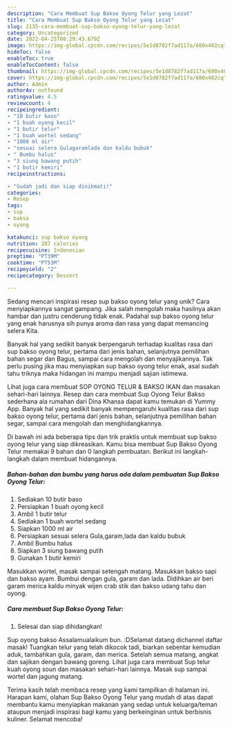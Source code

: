 ```yaml
---
description: "Cara Membuat Sup Bakso Oyong Telur yang Lezat"
title: "Cara Membuat Sup Bakso Oyong Telur yang Lezat"
slug: 2135-cara-membuat-sup-bakso-oyong-telur-yang-lezat
category: Uncategorized
date: 2022-04-25T08:29:43.679Z
image: https://img-global.cpcdn.com/recipes/5e1d8782f7ad117a/680x482cq70/sup-bakso-oyong-telur-foto-resep-utama.jpg
hideToc: false
enableToc: true
enableTocContent: false
thumbnail: https://img-global.cpcdn.com/recipes/5e1d8782f7ad117a/680x482cq70/sup-bakso-oyong-telur-foto-resep-utama.jpg
cover: https://img-global.cpcdn.com/recipes/5e1d8782f7ad117a/680x482cq70/sup-bakso-oyong-telur-foto-resep-utama.jpg
author: Admin
authorAv: notfound
ratingvalue: 4.5
reviewcount: 4
recipeingredient:
- "10 butir baso"
- "1 buah oyong kecil"
- "1 butir telur"
- "1 buah wortel sedang"
- "1000 ml air"
- "sesuai selera Gulagaramlada dan kaldu bubuk"
- " Bumbu halus"
- "3 siung bawang putih"
- "1 butir kemiri"
recipeinstructions:

- "Sudah jadi dan siap dinikmati!"
categories:
- Resep
tags:
- sup
- bakso
- oyong

katakunci: sup bakso oyong 
nutrition: 207 calories
recipecuisine: Indonesian
preptime: "PT39M"
cooktime: "PT53M"
recipeyield: "2"
recipecategory: Dessert

---
```





Sedang mencari inspirasi resep sup bakso oyong telur yang unik? Cara menyiapkannya sangat gampang. Jika salah mengolah maka hasilnya akan hambar dan justru cenderung tidak enak. Padahal sup bakso oyong telur yang enak harusnya sih punya aroma dan rasa yang dapat memancing selera Kita.





Banyak hal yang sedikit banyak berpengaruh terhadap kualitas rasa dari sup bakso oyong telur, pertama dari jenis bahan, selanjutnya pemilihan bahan segar dan Bagus, sampai cara mengolah dan menyajikannya. Tak perlu pusing jika mau menyiapkan sup bakso oyong telur enak,      asal sudah tahu triknya maka hidangan ini mampu menjadi sajian istimewa.














Lihat juga cara membuat SOP OYONG TELUR &amp; BAKSO IKAN dan masakan sehari-hari lainnya. Resep dan cara membuat Sup Oyong Telur Bakso sederhana ala rumahan dari Dina Khansa dapat kamu temukan di Yummy App. Banyak hal yang sedikit banyak mempengaruhi kualitas rasa dari sup bakso oyong telur, pertama dari jenis bahan, selanjutnya pemilihan bahan segar, sampai cara mengolah dan menghidangkannya.






Di bawah ini ada beberapa tips dan trik praktis untuk membuat sup bakso oyong telur yang siap dikreasikan. Kamu bisa membuat Sup Bakso Oyong Telur memakai 9 bahan dan 0 langkah pembuatan. Berikut ini langkah-langkah dalam membuat hidangannya.

<!--inarticleads1-->

##### Bahan-bahan dan bumbu yang harus ada dalam pembuatan Sup Bakso Oyong Telur:

1. Sediakan 10 butir baso
1. Persiapkan 1 buah oyong kecil
1. Ambil 1 butir telur
1. Sediakan 1 buah wortel sedang
1. Siapkan 1000 ml air
1. Persiapkan sesuai selera Gula,garam,lada dan kaldu bubuk
1. Ambil  Bumbu halus
1. Siapkan 3 siung bawang putih
1. Gunakan 1 butir kemiri


Masukkan wortel, masak sampai setengah matang. Masukkan bakso sapi dan bakso ayam. Bumbui dengan gula, garam dan lada. Didihkan air beri garam merica kaldu minyak wijen crab stik dan bakso udang tahu dan oyong. 

<!--inarticleads2-->

##### Cara membuat Sup Bakso Oyong Telur:


1. Selesai dan siap dihidangkan!

Sup oyong bakso Assalamualaikum bun. :DSelamat datang dichannel daftar masak! Tuangkan telur yang telah dikocok tadi, biarkan sebentar kemudian aduk, tambahkan gula, garam, dan merica. Setelah semua matang, angkat dan sajikan dengan bawang goreng. Lihat juga cara membuat Sup telur kuah oyong soun dan masakan sehari-hari lainnya. Masak sup sampai wortel dan jagung matang. 

Terima kasih telah membaca resep yang kami tampilkan di halaman ini. Harapan kami, olahan Sup Bakso Oyong Telur yang mudah di atas dapat membantu kamu menyiapkan makanan yang sedap untuk keluarga/teman ataupun menjadi inspirasi bagi kamu yang berkeinginan untuk berbisnis kuliner. Selamat mencoba!
